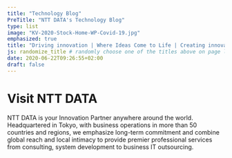 ```yaml
---
title: "Technology Blog"
PreTitle: "NTT DATA's Technology Blog"
type: list
image: "KV-2020-Stock-Home-WP-Covid-19.jpg"
emphasized: true
title: "Driving innovation | Where Ideas Come to Life | Creating innovation together"
js: randomize_title # randomly choose one of the titles above on page load
date: 2020-06-22T09:26:55+02:00
draft: false
---
```



# Visit NTT DATA 

NTT DATA is your Innovation Partner anywhere around the world. Headquartered in Tokyo, with business operations in more than 50 countries and regions, we emphasize long-term commitment and combine global reach and local intimacy to provide premier professional services from consulting, system development to business IT outsourcing. 
